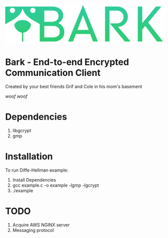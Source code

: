 ![alt text](https://github.com/ColeFortson/Bark/blob/master/Images/bark%20logo%20text%20alpha.png "Woof Woof")
# Bark - End-to-end Encrypted Communication Client

Created by your best friends Grif and Cole in his mom's basement

*woof woof*

# Dependencies

1. libgcrypt
2. gmp

# Installation

To run Diffe-Hellman example:

1. Install Dependencies
2. gcc example.c -o example -lgmp -lgcrypt
3. ./example

# TODO

1. Acquire AWS NGINX server 
2. Messaging protocol

